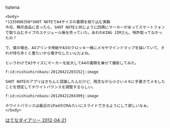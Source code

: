 
hatena

```
<body>
*1335008350*SHOT NOTEでA4サイズの書類を取り込む実験
今日、無印良品に言ったら、SHOT NOTEと同じように四隅にマーカーがあってスマートフォンで取り込むタイプのスケジュール帳を売っていた。あれれKING JIMさん、特許取ってなかったの？

で、僕の場合、A4プリンタ用紙やA3のクロッキー帳にメモやマインドマップを描いていて、それが持ち歩くと重たいから電子化したいんだよね。

というわけでA3サイズにマーカーを拡大してA4の書類を乗せて撮影してみた。

f:id:nishiohirokazu:20120421203152j:image

SHOT NOTEのアプリはきちんと認識したんだけど、残念ながら小さいメモに手書きでメモしたことを想定してホワイトバランスを調整するらしい。

f:id:nishiohirokazu:20120421204309j:image

ホワイトバランスは最近のiPadのCMみたいにスライドできるようにして欲しいなぁ。
</body>
```


[はてなダイアリー 2012-04-21](https://nishiohirokazu.hatenadiary.org/archive/2012/04/21)